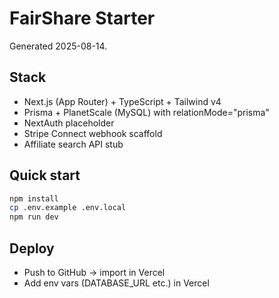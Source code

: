 # FairShare Starter

Generated 2025-08-14.

## Stack
- Next.js (App Router) + TypeScript + Tailwind v4
- Prisma + PlanetScale (MySQL) with relationMode="prisma"
- NextAuth placeholder
- Stripe Connect webhook scaffold
- Affiliate search API stub

## Quick start
```bash
npm install
cp .env.example .env.local
npm run dev
```

## Deploy
- Push to GitHub → import in Vercel
- Add env vars (DATABASE_URL etc.) in Vercel

